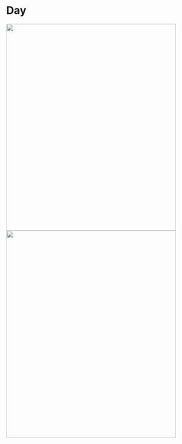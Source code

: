 # Day




<p>
<img width= "450" height="550" src="https://user-images.githubusercontent.com/101572902/201576247-1011d790-3cfb-4b7b-81a6-b670df4b8303.gif">
<img width= "450" height="550" src="https://user-images.githubusercontent.com/101572902/201576252-55dd7a56-5f21-4eb7-a064-3dcc2e03066a.gif">


